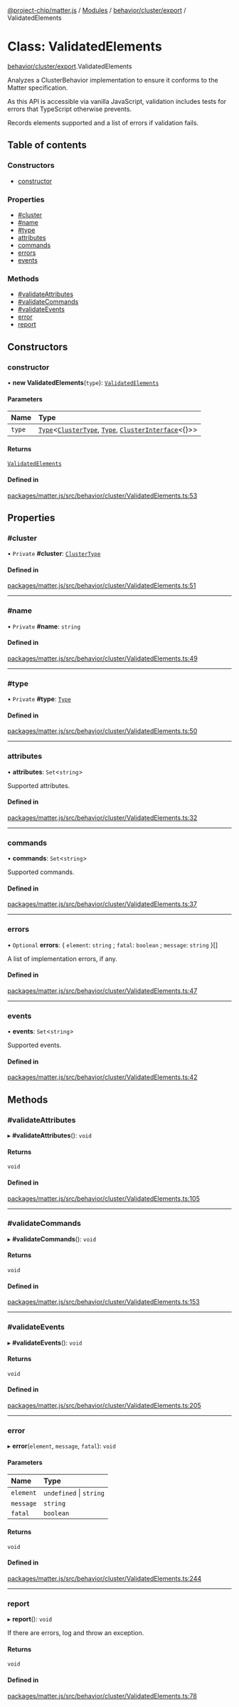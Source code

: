 [@project-chip/matter.js](../README.md) / [Modules](../modules.md) / [behavior/cluster/export](../modules/behavior_cluster_export.md) / ValidatedElements

# Class: ValidatedElements

[behavior/cluster/export](../modules/behavior_cluster_export.md).ValidatedElements

Analyzes a ClusterBehavior implementation to ensure it conforms to the
Matter specification.

As this API is accessible via vanilla JavaScript, validation includes tests
for errors that TypeScript otherwise prevents.

Records elements supported and a list of errors if validation fails.

## Table of contents

### Constructors

- [constructor](behavior_cluster_export.ValidatedElements.md#constructor)

### Properties

- [#cluster](behavior_cluster_export.ValidatedElements.md##cluster)
- [#name](behavior_cluster_export.ValidatedElements.md##name)
- [#type](behavior_cluster_export.ValidatedElements.md##type)
- [attributes](behavior_cluster_export.ValidatedElements.md#attributes)
- [commands](behavior_cluster_export.ValidatedElements.md#commands)
- [errors](behavior_cluster_export.ValidatedElements.md#errors)
- [events](behavior_cluster_export.ValidatedElements.md#events)

### Methods

- [#validateAttributes](behavior_cluster_export.ValidatedElements.md##validateattributes)
- [#validateCommands](behavior_cluster_export.ValidatedElements.md##validatecommands)
- [#validateEvents](behavior_cluster_export.ValidatedElements.md##validateevents)
- [error](behavior_cluster_export.ValidatedElements.md#error)
- [report](behavior_cluster_export.ValidatedElements.md#report)

## Constructors

### constructor

• **new ValidatedElements**(`type`): [`ValidatedElements`](behavior_cluster_export.ValidatedElements.md)

#### Parameters

| Name | Type |
| :------ | :------ |
| `type` | [`Type`](../interfaces/behavior_cluster_export.ClusterBehavior.Type.md)\<[`ClusterType`](../interfaces/cluster_export.ClusterType-1.md), [`Type`](../interfaces/behavior_export.Behavior.Type.md), [`ClusterInterface`](../modules/behavior_cluster_export.md#clusterinterface)\<{}\>\> |

#### Returns

[`ValidatedElements`](behavior_cluster_export.ValidatedElements.md)

#### Defined in

[packages/matter.js/src/behavior/cluster/ValidatedElements.ts:53](https://github.com/project-chip/matter.js/blob/3adaded6/packages/matter.js/src/behavior/cluster/ValidatedElements.ts#L53)

## Properties

### #cluster

• `Private` **#cluster**: [`ClusterType`](../interfaces/cluster_export.ClusterType-1.md)

#### Defined in

[packages/matter.js/src/behavior/cluster/ValidatedElements.ts:51](https://github.com/project-chip/matter.js/blob/3adaded6/packages/matter.js/src/behavior/cluster/ValidatedElements.ts#L51)

___

### #name

• `Private` **#name**: `string`

#### Defined in

[packages/matter.js/src/behavior/cluster/ValidatedElements.ts:49](https://github.com/project-chip/matter.js/blob/3adaded6/packages/matter.js/src/behavior/cluster/ValidatedElements.ts#L49)

___

### #type

• `Private` **#type**: [`Type`](../interfaces/behavior_export.Behavior.Type.md)

#### Defined in

[packages/matter.js/src/behavior/cluster/ValidatedElements.ts:50](https://github.com/project-chip/matter.js/blob/3adaded6/packages/matter.js/src/behavior/cluster/ValidatedElements.ts#L50)

___

### attributes

• **attributes**: `Set`\<`string`\>

Supported attributes.

#### Defined in

[packages/matter.js/src/behavior/cluster/ValidatedElements.ts:32](https://github.com/project-chip/matter.js/blob/3adaded6/packages/matter.js/src/behavior/cluster/ValidatedElements.ts#L32)

___

### commands

• **commands**: `Set`\<`string`\>

Supported commands.

#### Defined in

[packages/matter.js/src/behavior/cluster/ValidatedElements.ts:37](https://github.com/project-chip/matter.js/blob/3adaded6/packages/matter.js/src/behavior/cluster/ValidatedElements.ts#L37)

___

### errors

• `Optional` **errors**: \{ `element`: `string` ; `fatal`: `boolean` ; `message`: `string`  }[]

A list of implementation errors, if any.

#### Defined in

[packages/matter.js/src/behavior/cluster/ValidatedElements.ts:47](https://github.com/project-chip/matter.js/blob/3adaded6/packages/matter.js/src/behavior/cluster/ValidatedElements.ts#L47)

___

### events

• **events**: `Set`\<`string`\>

Supported events.

#### Defined in

[packages/matter.js/src/behavior/cluster/ValidatedElements.ts:42](https://github.com/project-chip/matter.js/blob/3adaded6/packages/matter.js/src/behavior/cluster/ValidatedElements.ts#L42)

## Methods

### #validateAttributes

▸ **#validateAttributes**(): `void`

#### Returns

`void`

#### Defined in

[packages/matter.js/src/behavior/cluster/ValidatedElements.ts:105](https://github.com/project-chip/matter.js/blob/3adaded6/packages/matter.js/src/behavior/cluster/ValidatedElements.ts#L105)

___

### #validateCommands

▸ **#validateCommands**(): `void`

#### Returns

`void`

#### Defined in

[packages/matter.js/src/behavior/cluster/ValidatedElements.ts:153](https://github.com/project-chip/matter.js/blob/3adaded6/packages/matter.js/src/behavior/cluster/ValidatedElements.ts#L153)

___

### #validateEvents

▸ **#validateEvents**(): `void`

#### Returns

`void`

#### Defined in

[packages/matter.js/src/behavior/cluster/ValidatedElements.ts:205](https://github.com/project-chip/matter.js/blob/3adaded6/packages/matter.js/src/behavior/cluster/ValidatedElements.ts#L205)

___

### error

▸ **error**(`element`, `message`, `fatal`): `void`

#### Parameters

| Name | Type |
| :------ | :------ |
| `element` | `undefined` \| `string` |
| `message` | `string` |
| `fatal` | `boolean` |

#### Returns

`void`

#### Defined in

[packages/matter.js/src/behavior/cluster/ValidatedElements.ts:244](https://github.com/project-chip/matter.js/blob/3adaded6/packages/matter.js/src/behavior/cluster/ValidatedElements.ts#L244)

___

### report

▸ **report**(): `void`

If there are errors, log and throw an exception.

#### Returns

`void`

#### Defined in

[packages/matter.js/src/behavior/cluster/ValidatedElements.ts:78](https://github.com/project-chip/matter.js/blob/3adaded6/packages/matter.js/src/behavior/cluster/ValidatedElements.ts#L78)
